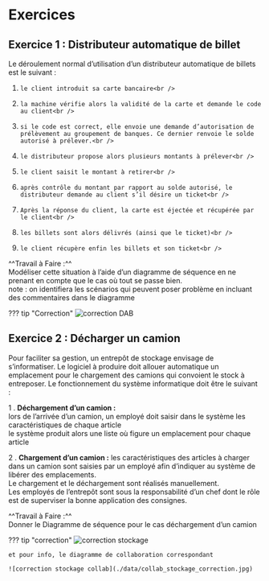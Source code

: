 # Exercices

## Exercice 1  : Distributeur automatique de billet

Le déroulement normal d’utilisation d’un distributeur automatique de billets est le suivant :<br />
1.     le client introduit sa carte bancaire<br />
2.     la machine vérifie alors la validité de la carte et demande le code au client<br />
3.     si le code est correct, elle envoie une demande d’autorisation de prélèvement au groupement de banques. Ce dernier renvoie le solde autorisé à prélever.<br />
4.     le distributeur propose alors plusieurs montants à prélever<br />
5.     le client saisit le montant à retirer<br />
6.     après contrôle du montant par rapport au solde autorisé, le distributeur demande au client s’il désire un ticket<br />
7.     Après la réponse du client, la carte est éjectée et récupérée par le client<br />
8.     les billets sont alors délivrés (ainsi que le ticket)<br />
9.     le client récupère enfin les billets et son ticket<br />

^^Travail à Faire :^^<br />
Modéliser cette situation à l’aide d’un diagramme de séquence en ne prenant en compte que le cas où tout se passe bien. <br />
note : on identifiera les scénarios qui peuvent poser problème en incluant des commentaires dans le diagramme

??? tip "Correction"
    ![correction DAB](./data/seq_DAB_correction.jpg)

## Exercice 2 : Décharger un camion

Pour faciliter sa gestion, un entrepôt de stockage envisage de s’informatiser. Le logiciel à produire doit allouer automatique un emplacement pour le chargement des camions qui convoient le stock à entreposer. Le fonctionnement du système informatique doit être le suivant :<br />

1 . **Déchargement d’un camion :** <br />
lors de l’arrivée d’un camion, un employé doit saisir dans le système les caractéristiques de chaque article  <br />
le système produit alors une liste où figure un emplacement pour chaque article <br />

2 . **Chargement d’un camion :** les caractéristiques des articles à charger dans un camion sont saisies par un employé afin d’indiquer au système de libérer des emplacements.<br />
Le chargement et le déchargement sont réalisés manuellement.<br />
Les employés de l’entrepôt sont sous la responsabilité d’un chef dont le rôle est de superviser la bonne application des consignes.<br />

^^Travail à Faire :^^<br />
Donner  le Diagramme de séquence pour le cas déchargement d’un camion

??? tip "correction"
    ![correction stockage](./data/seq_stockage_correction.jpg)

    et pour info, le diagramme de collaboration correspondant

    ![correction stockage collab](./data/collab_stockage_correction.jpg)

